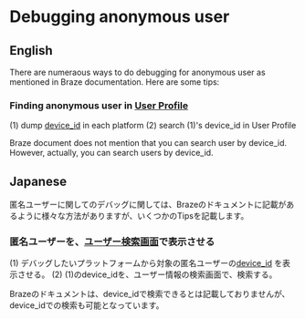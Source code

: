 # Debugging anonymous user

## English

There are numeraous ways to do debugging for anonymous user as mentioned in Braze documentation.
Here are some tips:

### Finding anonymous user in [User Profile](https://www.braze.com/docs/user_guide/engagement_tools/segments/user_profiles/#access-profiles)

(1) dump [device_id](https://www.braze.com/docs/user_guide/data_and_analytics/user_data_collection/sdk_data_collection) in each platform
(2) search (1)'s device_id in User Profile

Braze document does not mention that you can search user by device_id. However, actually, you can search users by device_id.




## Japanese

匿名ユーザーに関してのデバッグに関しては、Brazeのドキュメントに記載があるように様々な方法がありますが、いくつかのTipsを記載します。

### 匿名ユーザーを、[ユーザー検索画面](https://www.braze.com/docs/user_guide/engagement_tools/segments/user_profiles/#access-profiles)で表示させる

(1) デバッグしたいプラットフォームから対象の匿名ユーザーの[device_id](https://www.braze.com/docs/user_guide/data_and_analytics/user_data_collection/sdk_data_collection) を表示させる。
(2) (1)のdevice_idを、ユーザー情報の検索画面で、検索する。

Brazeのドキュメントは、device_idで検索できるとは記載しておりませんが、device_idでの検索も可能となっています。
